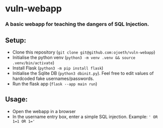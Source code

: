 # vuln-webapp

### A basic webapp for teaching the dangers of SQL Injection.


## Setup:

- Clone this repository (`git clone git@github.com:ojoeth/vuln-webapp`)
- Initialise the python venv (`python3 -m venv .venv && source .venv/bin/activate`)
- Install Flask (`python3 -m pip install flask`)
- Initialise the Sqlite DB (`python3 dbinit.py`). Feel free to edit values of hardcoded fake usernames/passwords.
- Run the flask app (`flask --app main run`)

## Usage:
- Open the webapp in a browser 
- In the username entry box, enter a simple SQL injection. Example: `' OR 1=1 OR 1='`

